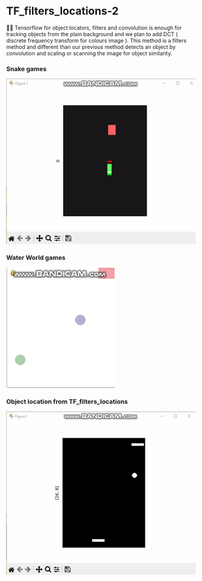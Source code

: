 # TF_filters_locations-2
🧸💬 Tensorflow for object locators, filters and convolution is enough for tracking objects from the plain background and we plan to add DCT ( discrete frequency transform for colours image ). This method is a filters method and different than our previous method detects an object by convolution and scaling or scanning the image for object similarity.



### Snake games ###
![alt text](https://github.com/jkaewprateep/TF_filters_locations-2/blob/main/Snakes.gif)<br>

### Water World games ###
![alt text](https://github.com/jkaewprateep/TF_filters_locations-2/blob/main/waterworld.gif)

### Object location from TF_filters_locations ###
![alt text](https://github.com/jkaewprateep/TF_filters_locations-2/blob/main/Simple%20Filter%20locations.gif)

